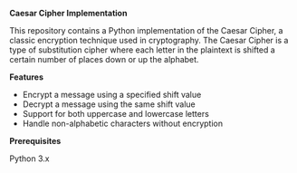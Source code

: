 **Caesar Cipher Implementation**

This repository contains a Python implementation of the Caesar Cipher, a classic encryption technique used in cryptography. The Caesar Cipher is a type of substitution cipher where each letter in the plaintext is shifted a certain number of places down or up the alphabet.

**Features**

- Encrypt a message using a specified shift value
- Decrypt a message using the same shift value
- Support for both uppercase and lowercase letters
- Handle non-alphabetic characters without encryption

**Prerequisites**

Python 3.x
